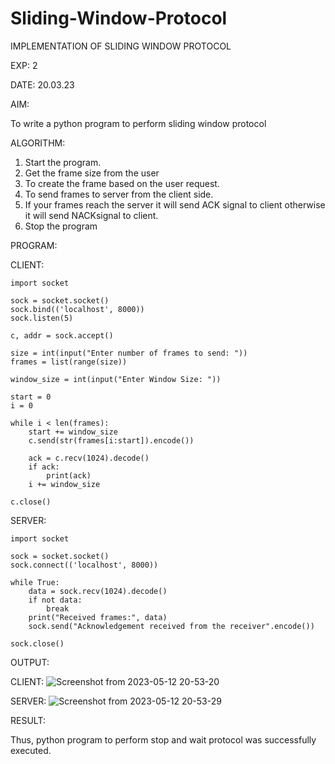 # Sliding-Window-Protocol

IMPLEMENTATION OF SLIDING WINDOW PROTOCOL

EXP: 2

DATE: 20.03.23

AIM:

To write a python program to perform sliding window protocol

ALGORITHM:

1. Start the program.
2. Get the frame size from the user
3. To create the frame based on the user request.
4. To send frames to server from the client side.
5. If your frames reach the server it will send ACK signal to client otherwise it
will send NACKsignal to client.
6. Stop the program

PROGRAM:

CLIENT:

```
import socket

sock = socket.socket()
sock.bind(('localhost', 8000))
sock.listen(5)

c, addr = sock.accept()

size = int(input("Enter number of frames to send: "))
frames = list(range(size))

window_size = int(input("Enter Window Size: "))

start = 0
i = 0

while i < len(frames):
    start += window_size
    c.send(str(frames[i:start]).encode())

    ack = c.recv(1024).decode()
    if ack:
        print(ack)
    i += window_size

c.close()

```

SERVER:

```
import socket

sock = socket.socket()
sock.connect(('localhost', 8000))

while True:
    data = sock.recv(1024).decode()
    if not data:
        break
    print("Received frames:", data)
    sock.send("Acknowledgement received from the receiver".encode())

sock.close()

```

OUTPUT:

CLIENT:
![Screenshot from 2023-05-12 20-53-20](https://github.com/Harsayazheni/Sliding-Window-Protocol/assets/118708467/356d4080-f672-4597-a550-f9ce8866b931)

SERVER:
![Screenshot from 2023-05-12 20-53-29](https://github.com/Harsayazheni/Sliding-Window-Protocol/assets/118708467/7734005b-5c45-41f3-88c3-cac48a2d95dd)

RESULT:

Thus, python program to perform stop and wait protocol was successfully executed.
